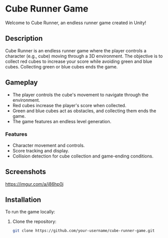 # Cube Runner Game

Welcome to Cube Runner, an endless runner game created in Unity!

## Description

Cube Runner is an endless runner game where the player controls a character (e.g., cube) moving through a 3D environment. The objective is to collect red cubes to increase your score while avoiding green and blue cubes. Collecting green or blue cubes ends the game.

## Gameplay

- The player controls the cube's movement to navigate through the environment.
- Red cubes increase the player's score when collected.
- Green and blue cubes act as obstacles, and collecting them ends the game.
- The game features an endless level generation.

### Features

- Character movement and controls.
- Score tracking and display.
- Collision detection for cube collection and game-ending conditions.

## Screenshots

https://imgur.com/a/j86hp0j

## Installation

To run the game locally:

1. Clone the repository:

   ```bash
   git clone https://github.com/your-username/cube-runner-game.git

